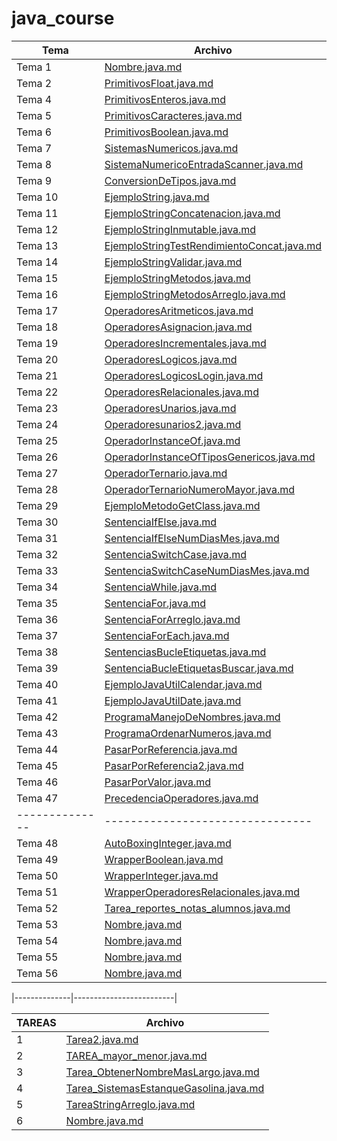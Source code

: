 # java_course

| Tema         | Archivo                 |
|--------------|-------------------------|
| Tema 1       | [Nombre.java.md](Nombre.java) |
| Tema 2       | [PrimitivosFloat.java.md](PrimitivosFloat.java) |
| Tema 4       | [PrimitivosEnteros.java.md](PrimitivosEnteros.java) |
| Tema 5       | [PrimitivosCaracteres.java.md](PrimitivosCaracteres.java) |
| Tema 6       | [PrimitivosBoolean.java.md](PrimitivosBoolean.java) |
| Tema 7       | [SistemasNumericos.java.md](SistemasNumericos.java) |
| Tema 8       | [SistemaNumericoEntradaScanner.java.md](SistemasNumericosEntradaScanner.java) |
| Tema 9       | [ConversionDeTipos.java.md](ConversionDeTipos.java) |
| Tema 10      | [EjemploString.java.md](EjemploString.java) |
| Tema 11      | [EjemploStringConcatenacion.java.md](EjemploStringConcatenacion.java) |
| Tema 12      | [EjemploStringInmutable.java.md](EjemploStringInmutable.java) |
| Tema 13      | [EjemploStringTestRendimientoConcat.java.md](EjemploStringTestRendimientoConcat.java) |
| Tema 14      | [EjemploStringValidar.java.md](EjemploStringValidar.java) |
| Tema 15      | [EjemploStringMetodos.java.md](EjemploStringMetodos.java) |
| Tema 16      | [EjemploStringMetodosArreglo.java.md](EjemploStringMetodosArreglo.java) |
| Tema 17      | [OperadoresAritmeticos.java.md](OperadoresAritmeticos.java) |
| Tema 18      | [OperadoresAsignacion.java.md](OperadoresAsignacion.java) |
| Tema 19      | [OperadoresIncrementales.java.md](OperadoresIncrementales.java) |
| Tema 20      | [OperadoresLogicos.java.md](OperadoresLogicos.java) |
| Tema 21      | [OperadoresLogicosLogin.java.md](OperadoresLogicosLogin.java) |
| Tema 22      | [OperadoresRelacionales.java.md](OperadoresRelacionales.java) |
| Tema 23      | [OperadoresUnarios.java.md](OperadoresUnarios.java) |
| Tema 24      | [Operadoresunarios2.java.md](Operadoresunarios2.java) |
| Tema 25      | [OperadorInstanceOf.java.md](OperadorInstanceOf.java) |
| Tema 26      | [OperadorInstanceOfTiposGenericos.java.md](OperadorInstanceOfTiposGenericos.java) |
| Tema 27      | [OperadorTernario.java.md](OperadorTernario.java) |
| Tema 28      | [OperadorTernarioNumeroMayor.java.md](OperadorTernarioNumeroMayor.java) |
| Tema 29      | [EjemploMetodoGetClass.java.md](EjemploMetodoGetClass.java) |
| Tema 30      | [SentenciaIfElse.java.md](SentenciaIfElse.java) |
| Tema 31      | [SentenciaIfElseNumDiasMes.java.md](SentenciaIfElseNumDiasMes.java) |
| Tema 32      | [SentenciaSwitchCase.java.md](SentenciaSwitchCase.java) |
| Tema 33      | [SentenciaSwitchCaseNumDiasMes.java.md](SentenciaSwitchCaseNumDiasMes.java) |
| Tema 34      | [SentenciaWhile.java.md](SentenciaWhile.java) |
| Tema 35      | [SentenciaFor.java.md](SentenciaFor.java) |
| Tema 36      | [SentenciaForArreglo.java.md](SentenciaForArreglo.java) |
| Tema 37      | [SentenciaForEach.java.md](SentenciaForEach.java) |
| Tema 38      | [SentenciasBucleEtiquetas.java.md](SentenciasBucleEtiquetas.java) |
| Tema 39      | [SentenciaBucleEtiquetasBuscar.java.md](SentenciaBucleEtiquetasBuscar.java) |
| Tema 40      | [EjemploJavaUtilCalendar.java.md](EjemploJavaUtilCalendar.java) |
| Tema 41      | [EjemploJavaUtilDate.java.md](EjemploJavaUtilDate.java) |
| Tema 42      | [ProgramaManejoDeNombres.java.md](ProgramaManejoDeNombres.java) |
| Tema 43      | [ProgramaOrdenarNumeros.java.md](ProgramaOrdenarNumeros.java) |
| Tema 44      | [PasarPorReferencia.java.md](PasarPorReferencia.java) |
| Tema 45      | [PasarPorReferencia2.java.md](PasarPorReferencia2.java) |
| Tema 46      | [PasarPorValor.java.md](PasarPorValor.java) |
| Tema 47      | [PrecedenciaOperadores.java.md](PrecedenciaOperadores.java) |
|--------------|--------------------------------|
| Tema 48      | [AutoBoxingInteger.java.md](AutoBoxingInteger.java) |
| Tema 49      | [WrapperBoolean.java.md](WrapperBoolean.java) |
| Tema 50      | [WrapperInteger.java.md](WrapperInteger.java) |
| Tema 51      | [WrapperOperadoresRelacionales.java.md](WrapperOperadoresRelacionales.java) |
| Tema 52      | [Tarea_reportes_notas_alumnos.java.md](Tarea_reportes_notas_alumnos.java) |
| Tema 53      | [Nombre.java.md](Nombre.java) |
| Tema 54      | [Nombre.java.md](Nombre.java) |
| Tema 55      | [Nombre.java.md](Nombre.java) |
| Tema 56      | [Nombre.java.md](Nombre.java) |



|--------------|-------------------------|


| TAREAS         | Archivo                 |
|----------------|-------------------------|
| 1              | [Tarea2.java.md](Tarea2.java) |
| 2              | [TAREA_mayor_menor.java.md](TAREA_mayor_menor.java) |
| 3              | [Tarea_ObtenerNombreMasLargo.java.md](Tarea_ObtenerNombreMasLargo.java) |
| 4              | [Tarea_SistemasEstanqueGasolina.java.md](Tarea_SistemasEstanqueGasolina.java) |
| 5              | [TareaStringArreglo.java.md](TareaStringArreglo.java) |
| 6              | [Nombre.java.md](Nombre.java) |



